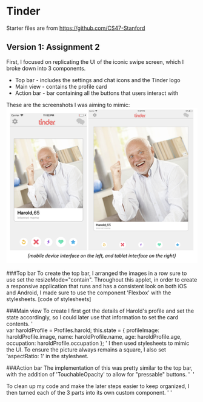 # Tinder
Starter files are from https://github.com/CS47-Stanford

## Version 1: Assignment 2
First, I focused on replicating the UI of the iconic swipe screen, which I broke down into 3 components.
- Top bar - includes the settings and chat icons and the Tinder logo
- Main view - contains the profile card
- Action bar - bar containing all the buttons that users interact with

These are the screenshots I was aiming to mimic:
![alt text](https://github.com/jchens/cs-47/blob/master/Assignment2/screenshot_to_mimic.png "Logo Title Text 1")

###Top bar
To create the top bar, I arranged the images in a row sure to use set the resizeMode="contain". Throughout this applet, in order to create a responsive application that runs and has a consistent look on both iOS and Android, I made sure to use the component 'Flexbox' with the stylesheets.
[code of stylesheets]

###Main view
To create
I first got the details of Harold's profile and set the state accordingly, so I could later use that information to set the card contents.
'    
var haroldProfile = Profiles.harold;
  this.state = {
    profileImage: haroldProfile.image,
    name: haroldProfile.name,
    age: haroldProfile.age,
    occupation: haroldProfile.occupation
  };
'
I then used stylesheets to mimic the UI. To ensure the picture always remains a square, I also set 'aspectRatio: 1' in the stylesheet.

###Action bar
The implementation of this was pretty similar to the top bar, with the addition of 'TouchableOpacity' to allow for "pressable" buttons.
'
<TouchableOpacity>
  <View style={styles.button_small}>
    <Image
    resizeMode="contain"
    style={styles.image_small}
    source={Images.rewind}>
    </Image>
  </View>
</TouchableOpacity>
'

To clean up my code and make the later steps easier to keep organized, I then turned each of the 3 parts into its own custom component.
'
<View style={styles.container}>
  <TopBar/>
  <MainView/>
  <ActionBar/>
</View>
'
